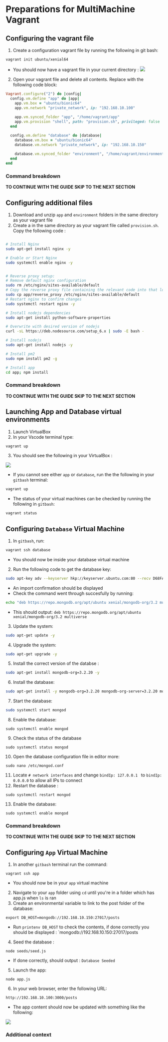 # Preparations for MultiMachine Vagrant
## Configuring the vagrant file
1) Create a configuration vagrant file by running the following in git bash:
```bash
vagrant init ubuntu/xenial64
```
* You should now have a vagrant file in your current directory :
![](Vagrantfile.png)
2) Open your vagrant file and delete all contents. Replace with the following code block:
```ruby
Vagrant.configure("2") do |config|
  config.vm.define "app" do |app|
    app.vm.box = "ubuntu/bionic64"
    app.vm.network "private_network", ip: "192.168.10.100"
   
    app.vm.synced_folder "app", "/home/vagrant/app"
    app.vm.provision "shell", path: "provision.sh", privileged: false
  end

  config.vm.define "database" do |database|
    database.vm.box = "ubuntu/bionic64"
    database.vm.network "private_network", ip: "192.168.10.150"
    
    database.vm.synced_folder "environment", "/home/vagrant/environment"
  end
end
```
### Command breakdown
**TO CONTINUE WITH THE GUIDE SKIP TO THE NEXT SECTION**

## Configuring additional files
1) Download and unzip `app` and `environment` folders in the same directory as your vagrant file
2) Create a in the same directory as your vagrant file called `provision.sh`. Copy the following code :
```bash

# Install Nginx
sudo apt-get install nginx -y

# Enable or Start Nginx
sudo systemctl enable nginx -y


# Reverse proxy setup:
# Remove default nginx configuration
sudo rm /etc/nginx/sites-available/default
# Copy the reverse proxy file containing the relevant code into that location
sudo cp app/reverse_proxy /etc/nginx/sites-available/default
# Restart nginx to confirm changes
sudo systemctl restart nginx -y

# Install nodejs dependencies
sudo apt-get install python-software-properties

# Overwrite with desired version of nodejs
curl -sL https://deb.nodesource.com/setup_6.x | sudo -E bash -

# Install nodejs
sudo apt-get install nodejs -y

# Install pm2
sudo npm install pm2 -g

# Install app
cd app; npm install
```
### Command breakdown
**TO CONTINUE WITH THE GUIDE SKIP TO THE NEXT SECTION**
## Launching App and Database virtual environments
1) Launch VirtualBox
2) In your Vscode terminal type:
```bash
vagrant up
```
3) You should see the following in your VirtualBox :

![](virtualbox.png)
* If you cannot see either `app` or `database`, run the the following in your `gitbash` terminal:
```bash
vagrant up
```
* The status of your virtual machines can be checked by running the following in `gitbash`:
```bash
vagrant status
```
## Configuring `Database` Virtual Machine
1) In `gitbash`, run:
```bash
vagrant ssh database
```
* You should now be inside your database virtual machine
2) Run the following code to get the database key:
```bash
sudo apt-key adv --keyserver hkp://keyserver.ubuntu.com:80 --recv D68FA50FEA312927 
```
* An import confirmation should be displayed
* Check the command went through succesfully by running:
```bash
echo "deb https://repo.mongodb.org/apt/ubuntu xenial/mongodb-org/3.2 multiverse" | sudo tee /etc/apt/sources.list.d/mongodb-org-3.2.list
```
* This should output: `deb https://repo.mongodb.org/apt/ubuntu xenial/mongodb-org/3.2 multiverse`
3) Update the system:
```bash
sudo apt-get update -y
```
4) Upgrade the system:
```bash
sudo apt-get upgrade -y
```
5) Install the correct version of the databse :
```bash
sudo apt-get install mongodb-org=3.2.20 -y
```
6) Install the database:
```bash
sudo apt-get install -y mongodb-org=3.2.20 mongodb-org-server=3.2.20 mongodb-org-shell=3.2.20 mongodb-org-mongos=3.2.20 mongodb-org-tools=3.2.20
```
7) Start the database:
```bash
sudo systemctl start mongod
```
8) Enable the database:
```
sudo systemctl enable mongod
```
9) Check the status of the database
```
sudo systemctl status mongod
```
10) Open the database configuration file in editor more:
```
sudo nano /etc/mongod.conf
```
11) Locate `# network interfaces` and change `bindIp: 127.0.0.1 ` to `bindIp: 0.0.0.0` to allow all IPs to connect
12) Restart the database :
```
sudo systemctl restart mongod
```
13) Enable the database:
```
sudo systemctl enable mongod
```
### Command breakdown
**TO CONTINUE WITH THE GUIDE SKIP TO THE NEXT SECTION**
## Configuring `App` Virtual Machine
1) In another `gitbash` terminal run the command:
```
vagrant ssh app
```
* You should now be in your `app` virtual machine
2) Navigate to your `app` folder using `cd` until you're in a folder which has app.js when `ls` is ran
3) Create an environmental variable to link to the post folder of the database:
```
export DB_HOST=mongodb://192.168.10.150:27017/posts
```
* Run `printenv DB_HOST` to check the contents, if done correctly you should be displayed : `mongodb://192.168.10.150:27017/posts
4) Seed the database :
```
node seeds/seed.js
```
* If done correctly, should output : `Database Seeded`
5) Launch the app:
```
node app.js
```
6) In your web browser, enter the following URL:
```
http://192.168.10.100:3000/posts
```
* The app content should now be updated with something like the following:

![](multi_machine_proxy.png)
 ### Additional context
 